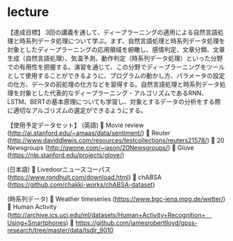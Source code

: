 # lecture

【達成目標】
3回の講義を通して、ディープラーニングの適用による自然言語処理と時系列データ処理について学ぶ。まず、自然言語処理と時系列データ処理を対象としたディープラーニングの応用領域を俯瞰し、感情判定、文章分類、文章生成（自然言語処理）、気温予測、動作判定（時系列データ処理）といった分野での有用性を把握する。演習を通じて、この分野でディープラーニングをツールとして使用することができるように、プログラムの動かし方、パラメータの設定の仕方、データの前処理の仕方などを習得する。自然言語処理と時系列データ処理を対象とした代表的なディープラーニング・アルゴリズムであるRNN、LSTM、BERTの基本原理についても学習し、対象とするデータの分析をする際に適切なアルゴリズムの選定ができるようにする。

【使用予定データセット】
(英語)
	Movie review (http://ai.stanford.edu/~amaas/data/sentiment/)
	Reuter (http://www.daviddlewis.com/resources/testcollections/reuters21578/)
	20 Newsgroups (http://qwone.com/~jason/20Newsgroups/)
	Glove (https://nlp.stanford.edu/projects/glove/)

(日本語)
	Livedoorニュースコーパス (https://www.rondhuit.com/download.html)
	chABSA (https://github.com/chakki-works/chABSA-dataset)

(時系列データ)
	Weather timeseries (https://www.bgc-jena.mpg.de/wetter/)
	Human Activity (http://archive.ics.uci.edu/ml/datasets/Human+Activity+Recognition+　Using+Smartphones)
	https://github.com/jamesrobertlloyd/gpss-research/tree/master/data/tsdlr_9010
